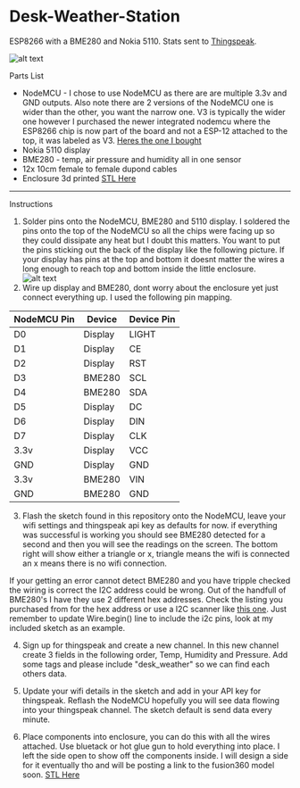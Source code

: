  # Desk-Weather-Station
ESP8266 with a BME280 and Nokia 5110. Stats sent to [Thingspeak](https://thingspeak.com/channels/351359).

![alt text](https://raw.githubusercontent.com/carlhako/Desk-Weather-Station/master/Station.png "Desk Weather Station")

Parts List
* NodeMCU - I chose to use NodeMCU as there are are multiple 3.3v and GND outputs. Also note there are 2 versions of the NodeMCU one is wider than the other, you want the narrow one. V3 is typically the wider one however I purchased the newer integrated nodemcu where the ESP8266 chip is now part of the board and not a ESP-12 attached to the top, it was labeled as V3. [Heres the one I bought](https://www.aliexpress.com/item/1pcs-NodeMCU-V3-Lua-WIFI-module-integration-of-ESP8266-extra-memory-32M-Flash-USB-serial-CH340G/32837858093.html)
* Nokia 5110 display
* BME280 - temp, air pressure and humidity all in one sensor
* 12x 10cm female to female dupond cables
* Enclosure 3d printed [STL Here](https://www.thingiverse.com/thing:2858106)

---

Instructions

1. Solder pins onto the NodeMCU, BME280 and 5110 display. I soldered the pins onto the top of the NodeMCU so all the chips were facing up so they could dissipate any heat but I doubt this matters. You want to put the pins sticking out the back of the display like the following picture. If your display has pins at the top and bottom it doesnt matter the wires a long enough to reach top and bottom inside the little enclosure.
![alt text](https://raw.githubusercontent.com/carlhako/Desk-Weather-Station/master/Wiring.jpg "Wiring")
2. Wire up display and BME280, dont worry about the enclosure yet just connect everything up. I used the following pin mapping. 

NodeMCU Pin | Device | Device Pin
--- | --- | ---
D0 | Display | LIGHT
D1 | Display | CE
D2 | Display | RST
D3 | BME280  | SCL
D4 | BME280  | SDA
D5 | Display | DC
D6 | Display | DIN
D7 | Display | CLK
3.3v | Display | VCC
GND  | Display | GND
3.3v | BME280 | VIN
GND  | BME280 | GND

3. Flash the sketch found in this repository onto the NodeMCU, leave your wifi settings and thingspeak api key as defaults for now. if everything was successful is working you should see BME280 detected for a second and then you will see the readings on the screen. The bottom right will show either a triangle or x, triangle means the wifi is connected an x means there is no wifi connection.

If your getting an error cannot detect BME280 and you have tripple checked the wiring is correct the I2C address could be wrong. Out of the handfull of BME280's I have they use 2 different hex addresses. Check the listing you purchased from for the hex address or use a I2C scanner like [this one](http://www.esp8266learning.com/i2c-scanner.php). Just remember to update Wire.begin() line to include the i2c pins, look at my included sketch as an example.

4. Sign up for thingspeak and create a new channel. In this new channel create 3 fields in the following order, Temp, Humidity and Pressure. Add some tags and please include "desk_weather" so we can find each others data.

5. Update your wifi details in the sketch and add in your API key for thingspeak. Reflash the NodeMCU hopefully you will see data flowing into your thingspeak channel. The sketch default is send data every minute.

6. Place components into enclosure, you can do this with all the wires attached. Use bluetack or hot glue gun to hold everything into place. I left the side open to show off the components inside. I will design a side for it eventually tho and will be posting a link to the fusion360 model soon. [STL Here](https://www.thingiverse.com/thing:2858106)
